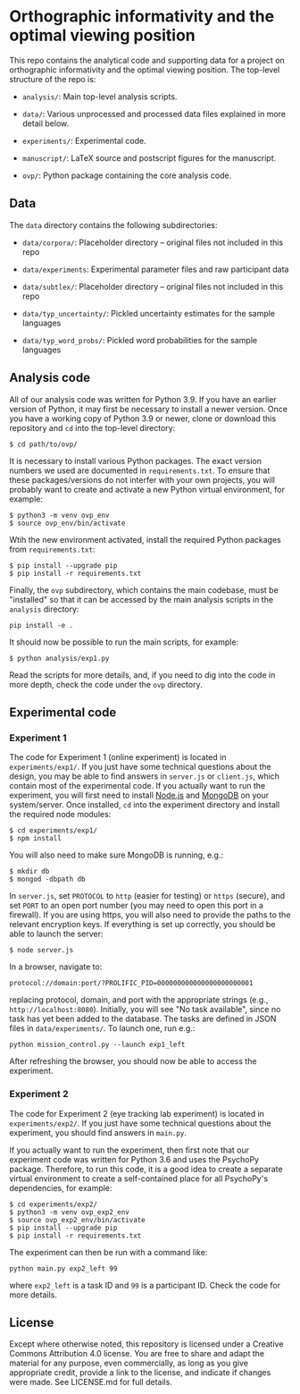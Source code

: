 Orthographic informativity and the optimal viewing position
===========================================================

This repo contains the analytical code and supporting data for a project on orthographic informativity and the optimal viewing position. The top-level structure of the repo is:

- `analysis/`: Main top-level analysis scripts.

- `data/`: Various unprocessed and processed data files explained in more detail below.

- `experiments/`: Experimental code.

- `manuscript/`: LaTeX source and postscript figures for the manuscript.

- `ovp/`: Python package containing the core analysis code.


Data
----

The `data` directory contains the following subdirectories: 

- `data/corpora/`: Placeholder directory – original files not included in this repo

- `data/experiments`: Experimental parameter files and raw participant data

- `data/subtlex/`: Placeholder directory – original files not included in this repo

- `data/typ_uncertainty/`: Pickled uncertainty estimates for the sample languages

- `data/typ_word_probs/`: Pickled word probabilities for the sample languages


Analysis code
-------------

All of our analysis code was written for Python 3.9. If you have an earlier version of Python, it may first be necessary to install a newer version. Once you have a working copy of Python 3.9 or newer, clone or download this repository and `cd` into the top-level directory:

```shell
$ cd path/to/ovp/
```

It is necessary to install various Python packages. The exact version numbers we used are documented in `requirements.txt`. To ensure that these packages/versions do not interfer with your own projects, you will probably want to create and activate a new Python virtual environment, for example:

```shell
$ python3 -m venv ovp_env
$ source ovp_env/bin/activate
```

Wtih the new environment activated, install the required Python packages from `requirements.txt`:

```shell
$ pip install --upgrade pip
$ pip install -r requirements.txt
```

Finally, the `ovp` subdirectory, which contains the main codebase, must be "installed" so that it can be accessed by the main analysis scripts in the `analysis` directory:

```shell
pip install -e .
```

It should now be possible to run the main scripts, for example:

```
$ python analysis/exp1.py
```

Read the scripts for more details, and, if you need to dig into the code in more depth, check the code under the `ovp` directory.


Experimental code
-----------------

### Experiment 1

The code for Experiment 1 (online experiment) is located in `experiments/exp1/`. If you just have some technical questions about the design, you may be able to find answers in `server.js` or `client.js`, which contain most of the experimental code. If you actually want to run the experiment, you will first need to install [Node.js](https://nodejs.org) and [MongoDB](https://www.mongodb.com) on your system/server. Once installed, `cd` into the experiment directory and install the required node modules:

```shell
$ cd experiments/exp1/
$ npm install
```

You will also need to make sure MongoDB is running, e.g.:

```shell
$ mkdir db
$ mongod -dbpath db
```

In `server.js`, set `PROTOCOL` to `http` (easier for testing) or `https` (secure), and set `PORT` to an open port number (you may need to open this port in a firewall). If you are using https, you will also need to provide the paths to the relevant encryption keys. If everything is set up correctly, you should be able to launch the server:

```shell
$ node server.js
```

In a browser, navigate to:

```
protocol://domain:port/?PROLIFIC_PID=000000000000000000000001
```

replacing protocol, domain, and port with the appropriate strings (e.g., `http://localhost:8080`). Initially, you will see "No task available", since no task has yet been added to the database. The tasks are defined in JSON files in `data/experiments/`. To launch one, run e.g.:

```shell
python mission_control.py --launch exp1_left
```

After refreshing the browser, you should now be able to access the experiment.


### Experiment 2

The code for Experiment 2 (eye tracking lab experiment) is located in `experiments/exp2/`. If you just have some technical questions about the experiment, you should find answers in `main.py`.

If you actually want to run the experiment, then first note that our experiment code was written for Python 3.6 and uses the PsychoPy package. Therefore, to run this code, it is a good idea to create a separate virtual environment to create a self-contained place for all PsychoPy's dependencies, for example:

```shell
$ cd experiments/exp2/
$ python3 -m venv ovp_exp2_env
$ source ovp_exp2_env/bin/activate
$ pip install --upgrade pip
$ pip install -r requirements.txt
```

The experiment can then be run with a command like:

```shell
python main.py exp2_left 99
````

where `exp2_left` is a task ID and `99` is a participant ID. Check the code for more details.


License
-------

Except where otherwise noted, this repository is licensed under a Creative Commons Attribution 4.0 license. You are free to share and adapt the material for any purpose, even commercially, as long as you give appropriate credit, provide a link to the license, and indicate if changes were made. See LICENSE.md for full details.
